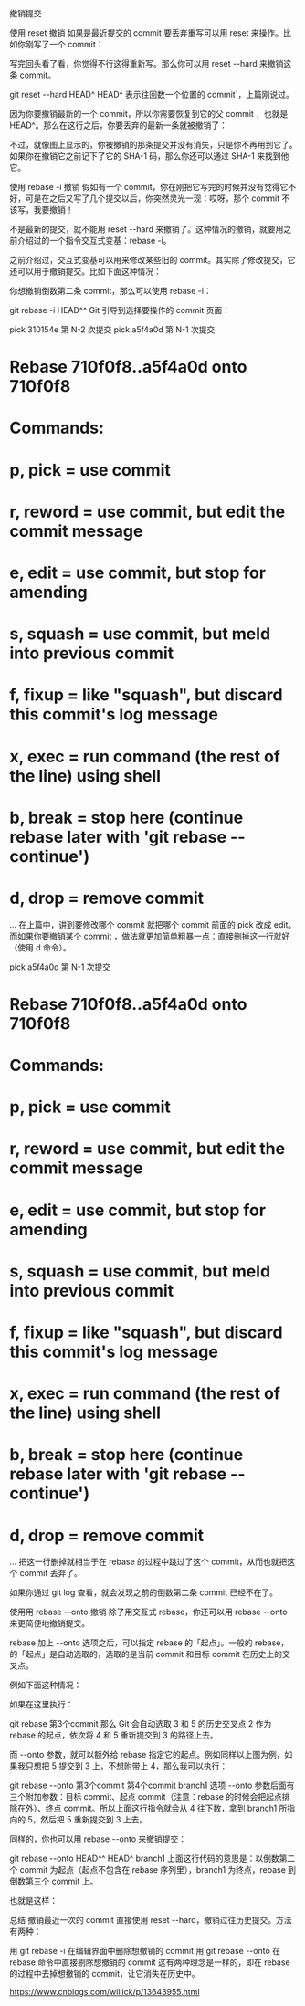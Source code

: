 撤销提交

使用 reset 撤销
如果是最近提交的 commit 要丢弃重写可以用 reset 来操作。比如你刚写了一个 commit：



写完回头看了看，你觉得不行这得重新写。那么你可以用 reset --hard 来撤销这条 commit。

git reset --hard HEAD^
HEAD^ 表示往回数一个位置的 commit`，上篇刚说过。

因为你要撤销最新的一个 commit，所以你需要恢复到它的父 commit ，也就是 HEAD^。那么在这行之后，你要丢弃的最新一条就被撤销了：



不过，就像图上显示的，你被撤销的那条提交并没有消失，只是你不再用到它了。如果你在撤销它之前记下了它的 SHA-1 码，那么你还可以通过 SHA-1 来找到他它。

使用 rebase -i 撤销
假如有一个 commit，你在刚把它写完的时候并没有觉得它不好，可是在之后又写了几个提交以后，你突然灵光一现：哎呀，那个 commit 不该写，我要撤销！

不是最新的提交，就不能用 reset --hard 来撤销了。这种情况的撤销，就要用之前介绍过的一个指令交互式变基：rebase -i。

之前介绍过，交互式变基可以用来修改某些旧的 commit。其实除了修改提交，它还可以用于撤销提交。比如下面这种情况：



你想撤销倒数第二条 commit，那么可以使用 rebase -i：

git rebase -i HEAD^^
Git 引导到选择要操作的 commit 页面：

pick 310154e 第 N-2 次提交
pick a5f4a0d 第 N-1 次提交

# Rebase 710f0f8..a5f4a0d onto 710f0f8
#
# Commands:
# p, pick <commit> = use commit
# r, reword <commit> = use commit, but edit the commit message
# e, edit <commit> = use commit, but stop for amending
# s, squash <commit> = use commit, but meld into previous commit
# f, fixup <commit> = like "squash", but discard this commit's log message
# x, exec <command> = run command (the rest of the line) using shell
# b, break = stop here (continue rebase later with 'git rebase --continue')
# d, drop <commit> = remove commit
...
在上篇中，讲到要修改哪个 commit 就把哪个 commit 前面的 pick 改成 edit。而如果你要撤销某个 commit ，做法就更加简单粗暴一点：直接删掉这一行就好（使用 d 命令）。

pick a5f4a0d 第 N-1 次提交

# Rebase 710f0f8..a5f4a0d onto 710f0f8
#
# Commands:
# p, pick <commit> = use commit
# r, reword <commit> = use commit, but edit the commit message
# e, edit <commit> = use commit, but stop for amending
# s, squash <commit> = use commit, but meld into previous commit
# f, fixup <commit> = like "squash", but discard this commit's log message
# x, exec <command> = run command (the rest of the line) using shell
# b, break = stop here (continue rebase later with 'git rebase --continue')
# d, drop <commit> = remove commit
...
把这一行删掉就相当于在 rebase 的过程中跳过了这个 commit，从而也就把这个 commit 丢弃了。



如果你通过 git log 查看，就会发现之前的倒数第二条 commit 已经不在了。

使用用 rebase --onto 撤销
除了用交互式 rebase，你还可以用 rebase --onto 来更简便地撤销提交。

rebase 加上 --onto 选项之后，可以指定 rebase 的「起点」。一般的 rebase， 的「起点」是自动选取的，选取的是当前 commit 和目标 commit 在历史上的交叉点。

例如下面这种情况：



如果在这里执行：

git rebase 第3个commit
那么 Git 会自动选取 3 和 5 的历史交叉点 2 作为 rebase 的起点，依次将 4 和 5 重新提交到 3 的路径上去。

而 --onto 参数，就可以额外给 rebase 指定它的起点。例如同样以上图为例，如果我只想把 5 提交到 3 上，不想附带上 4，那么我可以执行：

git rebase --onto 第3个commit 第4个commit branch1
选项 --onto 参数后面有三个附加参数：目标 commit、起点 commit（注意：rebase 的时候会把起点排除在外）、终点 commit。所以上面这行指令就会从 4 往下数，拿到 branch1 所指向的 5，然后把 5 重新提交到 3 上去。



同样的，你也可以用 rebase --onto 来撤销提交：

git rebase --onto HEAD^^ HEAD^ branch1
上面这行代码的意思是：以倒数第二个 commit 为起点（起点不包含在 rebase 序列里），branch1 为终点，rebase 到倒数第三个 commit 上。

也就是这样：



总结
撤销最近一次的 commit 直接使用 reset --hard，撤销过往历史提交。方法有两种：

用 git rebase -i 在编辑界面中删除想撤销的 commit
用 git rebase --onto 在 rebase 命令中直接剔除想撤销的 commit
这有两种理念是一样的，即在 rebase 的过程中去掉想撤销的 commit，让它消失在历史中。

https://www.cnblogs.com/willick/p/13643955.html